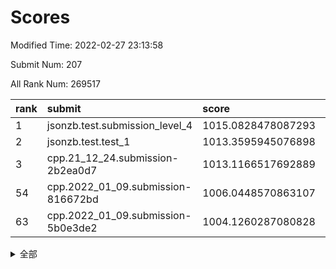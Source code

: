 # Scores

Modified Time: 2022-02-27 23:13:58

Submit Num: 207

All Rank Num: 269517

| rank |               submit               |       score        |       sigma        | pk_num |
| :--- | :--------------------------------- | :----------------- | :----------------- | :----- |
| 1    | jsonzb.test.submission_level_4     | 1015.0828478087293 | 0.8399061130831051 | 5204   |
| 2    | jsonzb.test.test_1                 | 1013.3595945076898 | 0.8285979055850092 | 5208   |
| 3    | cpp.21_12_24.submission-2b2ea0d7   | 1013.1166517692889 | 0.7989521645900703 | 5206   |
| 54   | cpp.2022_01_09.submission-816672bd | 1006.0448570863107 | 0.7200036804834601 | 5217   |
| 63   | cpp.2022_01_09.submission-5b0e3de2 | 1004.1260287080828 | 0.7192661911115985 | 5213   |


<details>
<summary>全部</summary>

| rank |                 submit                 |       score        |       sigma        | pk_num |
| :--- | :------------------------------------- | :----------------- | :----------------- | :----- |
| 1    | jsonzb.test.submission_level_4         | 1015.0828478087293 | 0.8399061130831051 | 5204   |
| 2    | jsonzb.test.test_1                     | 1013.3595945076898 | 0.8285979055850092 | 5208   |
| 3    | cpp.21_12_24.submission-2b2ea0d7       | 1013.1166517692889 | 0.7989521645900703 | 5206   |
| 4    | gobigger.level_3.submission_level_3_22 | 1011.7643544021226 | 0.7630393626915988 | 5210   |
| 5    | gobigger.level_3.submission_level_3_38 | 1011.6409520597936 | 0.7680985389915727 | 5206   |
| 6    | gobigger.level_3.submission_level_3_40 | 1011.477727400736  | 0.7612716926601988 | 5209   |
| 7    | gobigger.level_3.submission_level_3_5  | 1011.3548295126267 | 0.7695440118825398 | 5209   |
| 8    | gobigger.level_3.submission_level_3_3  | 1011.2490630478094 | 0.7550043323341575 | 5203   |
| 9    | gobigger.level_3.submission_level_3_47 | 1011.065554688162  | 0.7656172785956127 | 5211   |
| 10   | gobigger.level_3.submission_level_3_31 | 1010.9524287248271 | 0.7682391973333601 | 5210   |
| 11   | gobigger.level_3.submission_level_3_18 | 1010.943710776678  | 0.7756519282318968 | 5208   |
| 12   | gobigger.level_3.submission_level_3_7  | 1010.817977611256  | 0.7592537436382686 | 5208   |
| 13   | gobigger.level_3.submission_level_3_12 | 1010.760272800995  | 0.7590532044130859 | 5209   |
| 14   | gobigger.level_3.submission_level_3_19 | 1010.7099419487943 | 0.7648736191569239 | 5213   |
| 15   | gobigger.level_3.submission_level_3_36 | 1010.6375582780057 | 0.7667260019753056 | 5204   |
| 16   | gobigger.level_3.submission_level_3_15 | 1010.6370807919939 | 0.7668461996664176 | 5209   |
| 17   | gobigger.level_3.submission_level_3_37 | 1010.5560976808584 | 0.7563094504553125 | 5212   |
| 18   | gobigger.level_3.submission_level_3_46 | 1010.5504819142344 | 0.7565706614609466 | 5206   |
| 19   | gobigger.level_3.submission_level_3_25 | 1010.5240675552737 | 0.7821552668768721 | 5209   |
| 20   | gobigger.level_3.submission_level_3_41 | 1010.3453870386014 | 0.7510897388082639 | 5209   |
| 21   | gobigger.level_3.submission_level_3_27 | 1010.2910027593448 | 0.744010617322163  | 5204   |
| 22   | gobigger.level_3.submission_level_3_45 | 1010.0481286622664 | 0.7770591495580176 | 5210   |
| 23   | gobigger.level_3.submission_level_3_42 | 1010.0241754227596 | 0.7321768582842723 | 5208   |
| 24   | gobigger.level_3.submission_level_3_14 | 1009.9730393013077 | 0.7380757288116334 | 5209   |
| 25   | gobigger.level_3.submission_level_3_28 | 1009.960986402441  | 0.7647577322406958 | 5207   |
| 26   | gobigger.level_3.submission_level_3_10 | 1009.9492980411561 | 0.7301641656243543 | 5201   |
| 27   | gobigger.level_3.submission_level_3_34 | 1009.855869393473  | 0.7353897051394466 | 5213   |
| 28   | gobigger.level_3.submission_level_3_1  | 1009.8233766183032 | 0.7685854807043796 | 5207   |
| 29   | gobigger.level_3.submission_level_3_0  | 1009.790734224248  | 0.7463649784311931 | 5210   |
| 30   | gobigger.level_3.submission_level_3_24 | 1009.7483422075443 | 0.758011119923045  | 5208   |
| 31   | gobigger.level_3.submission_level_3_8  | 1009.7418114275329 | 0.7591600987627627 | 5208   |
| 32   | gobigger.level_3.submission_level_3_30 | 1009.7230032233392 | 0.7525494128020961 | 5208   |
| 33   | gobigger.level_3.submission_level_3_48 | 1009.6725205328929 | 0.751904976862753  | 5208   |
| 34   | gobigger.level_3.submission_level_3_2  | 1009.6717116989985 | 0.748619405539319  | 5213   |
| 35   | gobigger.level_3.submission_level_3_39 | 1009.5352273282444 | 0.7576098758228008 | 5211   |
| 36   | gobigger.level_3.submission_level_3_35 | 1009.5227131517903 | 0.743631282298166  | 5210   |
| 37   | gobigger.level_3.submission_level_3_32 | 1009.4712253365459 | 0.7671066541565981 | 5208   |
| 38   | gobigger.level_3.submission_level_3_26 | 1009.4490560518303 | 0.7803092505969704 | 5205   |
| 39   | gobigger.level_3.submission_level_3_4  | 1009.4105533362484 | 0.7393206826293279 | 5209   |
| 40   | gobigger.level_3.submission_level_3_29 | 1009.3976953443789 | 0.7463675921918531 | 5209   |
| 41   | gobigger.level_3.submission_level_3_44 | 1009.3444719511185 | 0.7453517275433594 | 5218   |
| 42   | gobigger.level_3.submission_level_3_16 | 1009.2949540818117 | 0.7548639371550636 | 5210   |
| 43   | gobigger.level_3.submission_level_3_21 | 1009.242890737787  | 0.7436990970765962 | 5206   |
| 44   | gobigger.level_3.submission_level_3_23 | 1009.1304608924784 | 0.762796945004325  | 5206   |
| 45   | gobigger.level_3.submission_level_3_17 | 1008.956086690296  | 0.748993070525475  | 5208   |
| 46   | gobigger.level_3.submission_level_3_6  | 1008.9445058390021 | 0.7641784632903053 | 5209   |
| 47   | gobigger.level_3.submission_level_3_9  | 1008.8942057361663 | 0.750090878487677  | 5212   |
| 48   | gobigger.level_3.submission_level_3_49 | 1008.676529595091  | 0.7397484349623876 | 5208   |
| 49   | gobigger.level_3.submission_level_3_43 | 1008.6052304565213 | 0.7406940175559318 | 5208   |
| 50   | gobigger.level_3.submission_level_3_33 | 1008.5723246928726 | 0.7595694570994551 | 5208   |
| 51   | gobigger.level_3.submission_level_3_11 | 1008.3940184318051 | 0.7230078482624982 | 5210   |
| 52   | gobigger.level_3.submission_level_3_20 | 1008.0121061847628 | 0.7314708323382692 | 5205   |
| 53   | gobigger.level_3.submission_level_3_13 | 1007.7415574147093 | 0.7413713238751094 | 5208   |
| 54   | cpp.2022_01_09.submission-816672bd     | 1006.0448570863107 | 0.7200036804834601 | 5217   |
| 55   | gobigger.level_1.submission_level_1_11 | 1004.9761166907546 | 0.7210109197771268 | 5207   |
| 56   | gobigger.level_1.submission_level_1_24 | 1004.6310109023729 | 0.7139787799410803 | 5210   |
| 57   | gobigger.level_1.submission_level_1_30 | 1004.4729539350813 | 0.7114632542182392 | 5207   |
| 58   | gobigger.level_1.submission_level_1_32 | 1004.2433649287989 | 0.7265996970698118 | 5207   |
| 59   | gobigger.level_1.submission_level_1_39 | 1004.237193929053  | 0.7404694664228801 | 5205   |
| 60   | gobigger.level_1.submission_level_1_35 | 1004.218265559427  | 0.7165395053140788 | 5210   |
| 61   | gobigger.level_1.submission_level_1_17 | 1004.1638065431185 | 0.7230924713654721 | 5202   |
| 62   | gobigger.level_1.submission_level_1_1  | 1004.1424855621608 | 0.7156339072318778 | 5208   |
| 63   | cpp.2022_01_09.submission-5b0e3de2     | 1004.1260287080828 | 0.7192661911115985 | 5213   |
| 64   | gobigger.level_1.submission_level_1_14 | 1003.9916265151118 | 0.7167376573774273 | 5214   |
| 65   | gobigger.level_1.submission_level_1_10 | 1003.9291483952243 | 0.715067236353495  | 5209   |
| 66   | gobigger.level_1.submission_level_1_40 | 1003.9199116274807 | 0.7166894530788652 | 5201   |
| 67   | gobigger.level_1.submission_level_1_8  | 1003.8682493557243 | 0.7120406935164693 | 5210   |
| 68   | gobigger.level_1.submission_level_1_38 | 1003.8625128007909 | 0.7143564156347206 | 5213   |
| 69   | gobigger.level_1.submission_level_1_47 | 1003.8531436996753 | 0.7091856908384695 | 5210   |
| 70   | gobigger.level_1.submission_level_1_44 | 1003.8078357743296 | 0.7110352706811337 | 5205   |
| 71   | gobigger.level_1.submission_level_1_15 | 1003.7946012776454 | 0.7221602833919512 | 5211   |
| 72   | gobigger.level_1.submission_level_1_49 | 1003.7942385950678 | 0.7195069846757617 | 5209   |
| 73   | gobigger.level_1.submission_level_1_0  | 1003.7463639522974 | 0.7238206979706918 | 5208   |
| 74   | gobigger.level_1.submission_level_1_25 | 1003.744778830019  | 0.7022497544310498 | 5209   |
| 75   | gobigger.level_1.submission_level_1_19 | 1003.738134250296  | 0.7183044467116783 | 5208   |
| 76   | gobigger.level_1.submission_level_1_45 | 1003.6719262891008 | 0.7178470417143611 | 5212   |
| 77   | gobigger.level_1.submission_level_1_13 | 1003.6504111713988 | 0.7268949436439196 | 5208   |
| 78   | gobigger.level_1.submission_level_1_28 | 1003.6284418680175 | 0.722366707696958  | 5210   |
| 79   | gobigger.level_1.submission_level_1_48 | 1003.5953028965199 | 0.7062881305023033 | 5210   |
| 80   | gobigger.level_1.submission_level_1_3  | 1003.5353729678586 | 0.7117898473099824 | 5209   |
| 81   | gobigger.level_1.submission_level_1_37 | 1003.4730645633315 | 0.7089888885235941 | 5213   |
| 82   | gobigger.level_1.submission_level_1_26 | 1003.4687057405633 | 0.7134391965776586 | 5208   |
| 83   | gobigger.level_1.submission_level_1_21 | 1003.3842301444004 | 0.7242834308779738 | 5212   |
| 84   | gobigger.level_1.submission_level_1_42 | 1003.3636204283158 | 0.715994833680602  | 5205   |
| 85   | gobigger.level_1.submission_level_1_4  | 1003.3332721618492 | 0.7196472854562023 | 5210   |
| 86   | gobigger.level_1.submission_level_1_34 | 1003.3067931640675 | 0.7172309073944774 | 5208   |
| 87   | gobigger.level_1.submission_level_1_12 | 1003.215633914764  | 0.7169605963207644 | 5210   |
| 88   | gobigger.level_1.submission_level_1_2  | 1003.1752992206841 | 0.7197083131125184 | 5210   |
| 89   | gobigger.level_1.submission_level_1_29 | 1003.084507909523  | 0.7026960890876235 | 5210   |
| 90   | gobigger.level_1.submission_level_1_43 | 1003.0562828103945 | 0.7243731619090399 | 5212   |
| 91   | gobigger.level_1.submission_level_1_41 | 1003.0502821340633 | 0.7073621573652504 | 5210   |
| 92   | gobigger.level_1.submission_level_1_31 | 1002.9659348347793 | 0.718521927051929  | 5208   |
| 93   | gobigger.level_1.submission_level_1_5  | 1002.8518713037738 | 0.7146919213568559 | 5209   |
| 94   | gobigger.level_1.submission_level_1_7  | 1002.825904160353  | 0.713107717982238  | 5210   |
| 95   | gobigger.level_1.submission_level_1_18 | 1002.7275785365666 | 0.7222760577579043 | 5211   |
| 96   | gobigger.level_1.submission_level_1_36 | 1002.7052902294286 | 0.7085295076216463 | 5208   |
| 97   | gobigger.level_1.submission_level_1_33 | 1002.6911253255416 | 0.716252038900274  | 5214   |
| 98   | gobigger.level_1.submission_level_1_9  | 1002.6555643848029 | 0.7274518402159497 | 5207   |
| 99   | gobigger.level_1.submission_level_1_16 | 1002.4200199192518 | 0.7152431795543238 | 5207   |
| 100  | gobigger.level_1.submission_level_1_20 | 1002.3925147632809 | 0.7119618296364766 | 5215   |
| 101  | gobigger.level_1.submission_level_1_22 | 1002.3446738842733 | 0.7155716684668283 | 5207   |
| 102  | gobigger.level_1.submission_level_1_27 | 1002.3315888296361 | 0.716587523056583  | 5209   |
| 103  | gobigger.level_1.submission_level_1_23 | 1002.2466688410842 | 0.7141984179324268 | 5208   |
| 104  | gobigger.level_1.submission_level_1_46 | 1002.1635002852936 | 0.7217638160653648 | 5209   |
| 105  | gobigger.level_1.submission_level_1_6  | 1001.3400643839615 | 0.7125185583923561 | 5208   |
| 106  | gobigger.random.submission_random_1    | 997.3495393198228  | 0.7119353514229179 | 5208   |
| 107  | gobigger.random.submission_random_5    | 997.1896780310042  | 0.7136532596645017 | 5207   |
| 108  | gobigger.random.submission_random_19   | 997.1297914907261  | 0.7169844174426809 | 5210   |
| 109  | gobigger.random.submission_random_36   | 996.7491389517814  | 0.7078417532369791 | 5198   |
| 110  | gobigger.random.submission_random_2    | 996.6287395503379  | 0.7226109364131804 | 5209   |
| 111  | gobigger.random.submission_random_20   | 996.6209092139429  | 0.7117574609145377 | 5207   |
| 112  | gobigger.random.submission_random_18   | 996.560174089165   | 0.7192169326708618 | 5210   |
| 113  | gobigger.random.submission_random_42   | 996.5149421980177  | 0.7163630987220896 | 5211   |
| 114  | gobigger.random.submission_random_34   | 996.5044728224025  | 0.7160831609324958 | 5203   |
| 115  | gobigger.random.submission_random_11   | 996.4760746590956  | 0.7035046678694511 | 5207   |
| 116  | gobigger.random.submission_random_48   | 996.4199510032479  | 0.7068995804857258 | 5214   |
| 117  | gobigger.random.submission_random_4    | 996.4006433480774  | 0.7082427665459965 | 5204   |
| 118  | gobigger.random.submission_random_35   | 996.3834548374315  | 0.7149331809510137 | 5205   |
| 119  | gobigger.random.submission_random_9    | 996.3680728097072  | 0.7017538010444405 | 5211   |
| 120  | gobigger.random.submission_random_17   | 996.3677916649259  | 0.7090126585658021 | 5210   |
| 121  | gobigger.random.submission_random_23   | 996.2452674986775  | 0.7168692178536075 | 5208   |
| 122  | gobigger.random.submission_random_32   | 996.2186831640482  | 0.7151367988180497 | 5210   |
| 123  | gobigger.random.submission_random_38   | 996.1855724427023  | 0.7012183445834355 | 5204   |
| 124  | gobigger.random.submission_random_12   | 996.1232821033819  | 0.7204436141287838 | 5208   |
| 125  | gobigger.random.submission_random_41   | 996.1231937541068  | 0.7109942676491228 | 5208   |
| 126  | gobigger.random.submission_random_47   | 996.0984040062466  | 0.6987040339628869 | 5207   |
| 127  | gobigger.random.submission_random_27   | 996.0437323174193  | 0.713734768691515  | 5206   |
| 128  | gobigger.random.submission_random_45   | 996.0155936930427  | 0.7092594122169351 | 5206   |
| 129  | gobigger.random.submission_random_3    | 996.0145293838162  | 0.705181197773416  | 5206   |
| 130  | gobigger.random.submission_random_44   | 995.9456807649626  | 0.7141644180079024 | 5206   |
| 131  | gobigger.random.submission_random_24   | 995.8999155209146  | 0.7175762473781434 | 5215   |
| 132  | gobigger.random.submission_random_39   | 995.8814154729635  | 0.7011831999031728 | 5204   |
| 133  | gobigger.random.submission_random_28   | 995.8724570240712  | 0.702156734683725  | 5204   |
| 134  | gobigger.random.submission_random_13   | 995.8407351534985  | 0.7199547172995547 | 5207   |
| 135  | gobigger.random.submission_random_37   | 995.7960519010038  | 0.7162289839974577 | 5208   |
| 136  | gobigger.random.submission_random_30   | 995.7744516699793  | 0.7079501734387674 | 5205   |
| 137  | gobigger.random.submission_random_49   | 995.7250524888069  | 0.697174939135455  | 5208   |
| 138  | gobigger.random.submission_random_22   | 995.6880013163459  | 0.7221549995008347 | 5209   |
| 139  | gobigger.random.submission_random_43   | 995.6183745866205  | 0.7021908838090217 | 5208   |
| 140  | gobigger.random.submission_random_0    | 995.5339301749704  | 0.717418757461791  | 5205   |
| 141  | gobigger.random.submission_random_40   | 995.530571137717   | 0.7162942136624998 | 5212   |
| 142  | gobigger.random.submission_random_14   | 995.5223085589321  | 0.7270559547788746 | 5206   |
| 143  | gobigger.random.submission_random_25   | 995.4817578152657  | 0.7190176338307412 | 5204   |
| 144  | gobigger.random.submission_random_6    | 995.4553400304023  | 0.7320742157675119 | 5207   |
| 145  | gobigger.random.submission_random_7    | 995.4354068438597  | 0.7032104055383883 | 5201   |
| 146  | gobigger.random.submission_random_10   | 995.4137051576882  | 0.7072918761777145 | 5210   |
| 147  | gobigger.random.submission_random_33   | 995.3255747757435  | 0.7033044222555216 | 5211   |
| 148  | gobigger.random.submission_random_21   | 995.3139153337851  | 0.7077760887207568 | 5208   |
| 149  | gobigger.random.submission_random_46   | 995.3089203629191  | 0.7056528463805256 | 5210   |
| 150  | gobigger.random.submission_random_29   | 995.2841233032915  | 0.7122663080615965 | 5203   |
| 151  | gobigger.random.submission_random_31   | 995.2680894141628  | 0.7276295098258713 | 5207   |
| 152  | gobigger.random.submission_random_15   | 995.263192302787   | 0.7149002604721344 | 5206   |
| 153  | gobigger.random.submission_random_16   | 994.9147735492205  | 0.7143371285210565 | 5211   |
| 154  | gobigger.random.submission_random_26   | 994.8638537710307  | 0.7091875643971262 | 5211   |
| 155  | gobigger.level_2.submission_level_2_24 | 994.2338761331705  | 0.724371301314256  | 5212   |
| 156  | gobigger.random.submission_random_8    | 994.1054598764703  | 0.7176384774219633 | 5211   |
| 157  | gobigger.level_2.submission_level_2_37 | 993.7874148188012  | 0.7287290441703744 | 5208   |
| 158  | gobigger.level_2.submission_level_2_11 | 993.5274071434684  | 0.735299338133527  | 5202   |
| 159  | gobigger.level_2.submission_level_2_33 | 993.4042706288898  | 0.7473254330607764 | 5209   |
| 160  | gobigger.level_2.submission_level_2_4  | 993.3732611053294  | 0.745231408711975  | 5211   |
| 161  | gobigger.level_2.submission_level_2_19 | 993.3052861129192  | 0.7525824987831723 | 5210   |
| 162  | gobigger.level_2.submission_level_2_38 | 993.2388929705147  | 0.7503449102426203 | 5199   |
| 163  | gobigger.level_2.submission_level_2_29 | 993.2149168980989  | 0.7395521072321716 | 5207   |
| 164  | gobigger.level_2.submission_level_2_48 | 993.2060197358156  | 0.7433918557065401 | 5207   |
| 165  | gobigger.level_2.submission_level_2_12 | 993.0907543249732  | 0.7418910622447304 | 5211   |
| 166  | gobigger.level_2.submission_level_2_30 | 993.0769012195058  | 0.7435245794837099 | 5203   |
| 167  | gobigger.level_2.submission_level_2_25 | 993.0402978311853  | 0.7368846754164609 | 5209   |
| 168  | gobigger.level_2.submission_level_2_46 | 992.8528112443848  | 0.738140656697826  | 5207   |
| 169  | gobigger.level_2.submission_level_2_23 | 992.805186187095   | 0.753118080172337  | 5211   |
| 170  | gobigger.level_2.submission_level_2_39 | 992.657917493746   | 0.7509295179882495 | 5207   |
| 171  | gobigger.level_2.submission_level_2_17 | 992.6399315456266  | 0.7448576800613863 | 5213   |
| 172  | gobigger.level_2.submission_level_2_13 | 992.6096464478238  | 0.7303623948529502 | 5209   |
| 173  | gobigger.level_2.submission_level_2_40 | 992.5698800665666  | 0.739919802999846  | 5205   |
| 174  | gobigger.level_2.submission_level_2_31 | 992.396462681907   | 0.7615127296092273 | 5209   |
| 175  | gobigger.level_2.submission_level_2_34 | 992.3733246985943  | 0.748956959556204  | 5208   |
| 176  | gobigger.level_2.submission_level_2_44 | 992.3201094633263  | 0.7481274528970303 | 5208   |
| 177  | gobigger.level_2.submission_level_2_28 | 992.2807572248239  | 0.7510199967379674 | 5205   |
| 178  | gobigger.level_2.submission_level_2_15 | 992.1879057102713  | 0.7506939720824876 | 5208   |
| 179  | gobigger.level_2.submission_level_2_27 | 992.1536402929473  | 0.7476213163850329 | 5207   |
| 180  | gobigger.level_2.submission_level_2_5  | 992.0791894135767  | 0.7601972966985495 | 5207   |
| 181  | gobigger.level_2.submission_level_2_41 | 991.9987508146431  | 0.7347397405324072 | 5207   |
| 182  | gobigger.level_2.submission_level_2_42 | 991.9090365924833  | 0.7396978426863048 | 5204   |
| 183  | gobigger.level_2.submission_level_2_9  | 991.8346121170774  | 0.7593604767462923 | 5206   |
| 184  | gobigger.level_2.submission_level_2_49 | 991.7764557652347  | 0.7332851223997165 | 5210   |
| 185  | gobigger.level_2.submission_level_2_45 | 991.7716416239804  | 0.73929253052737   | 5201   |
| 186  | gobigger.level_2.submission_level_2_6  | 991.7155102299562  | 0.7430852025427377 | 5214   |
| 187  | gobigger.level_2.submission_level_2_21 | 991.7084353809994  | 0.7500843837556461 | 5208   |
| 188  | gobigger.level_2.submission_level_2_35 | 991.6153868980302  | 0.7475228062015767 | 5207   |
| 189  | gobigger.level_2.submission_level_2_22 | 991.5966972047262  | 0.7346901779266425 | 5206   |
| 190  | gobigger.level_2.submission_level_2_2  | 991.4751592919981  | 0.754310174329871  | 5206   |
| 191  | gobigger.level_2.submission_level_2_18 | 991.4621435255559  | 0.7509582203211137 | 5210   |
| 192  | gobigger.level_2.submission_level_2_26 | 991.4433549390122  | 0.7433517273622787 | 5203   |
| 193  | gobigger.level_2.submission_level_2_32 | 991.3968610919047  | 0.7520506356597553 | 5203   |
| 194  | gobigger.level_2.submission_level_2_1  | 991.3668200199749  | 0.7492103977589796 | 5202   |
| 195  | gobigger.level_2.submission_level_2_43 | 991.0911820359614  | 0.735546821168329  | 5205   |
| 196  | gobigger.level_2.submission_level_2_36 | 991.0098568892419  | 0.7602758165393126 | 5208   |
| 197  | gobigger.level_2.submission_level_2_20 | 990.9851048842796  | 0.758730948987236  | 5205   |
| 198  | gobigger.level_2.submission_level_2_0  | 990.9340502472593  | 0.7668961489859375 | 5205   |
| 199  | gobigger.level_2.submission_level_2_8  | 990.8046489143513  | 0.7644393954455899 | 5207   |
| 200  | gobigger.level_2.submission_level_2_10 | 990.4074273927592  | 0.7717392888014835 | 5210   |
| 201  | gobigger.level_2.submission_level_2_16 | 990.385706939143   | 0.7637025543319608 | 5208   |
| 202  | gobigger.level_2.submission_level_2_14 | 990.3577664322387  | 0.7647260367509356 | 5204   |
| 203  | gobigger.level_2.submission_level_2_47 | 990.2875688575791  | 0.7593105033118895 | 5207   |
| 204  | gobigger.level_2.submission_level_2_7  | 989.8282605268773  | 0.7623807749263695 | 5207   |
| 205  | gobigger.level_2.submission_level_2_3  | 989.0214891891413  | 0.7873376419447825 | 5208   |
| 206  | gobigger.none.submission_none_0        | 977.3315194653243  | 1.3068793750664356 | 5210   |
| 207  | gobigger.none.submission_none_1        | 975.0931568461165  | 1.5321887762841628 | 5209   |

</details>
